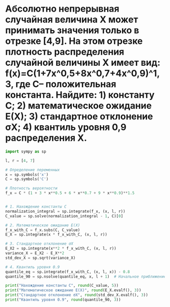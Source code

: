 # Абсолютно непрерывная случайная величина X может принимать значения только в отрезке [4,9]. На этом отрезке плотность распределения случайной величины X имеет вид: f(x)=C(1+7x^0,5+8x^0,7+4x^0,9)^1,3, где C– положительная константа. Найдите: 1) константу C; 2) математическое ожидание E(X); 3) стандартное отклонение σX; 4) квантиль уровня 0,9 распределения X.
```python
import sympy as sp

l, r = [4, 7]

# Определение переменных
x = sp.symbols('x')
C = sp.symbols('C')

# Плотность вероятности
f_x = C * (1 + 3 * x**0.5 + 6 * x**0.7 + 9 * x**0.9)**1.5


# 1. Нахождение константы C
normalization_integral = sp.integrate(f_x, (x, l, r))
C_value = sp.solve(normalization_integral - 1, C)[0]

# 2. Математическое ожидание E(X)
f_x_with_C = f_x.subs(C, C_value)
E_X = sp.integrate(x * f_x_with_C, (x, l, r))

# 3. Стандартное отклонение σX
E_X2 = sp.integrate(x**2 * f_x_with_C, (x, l, r))
variance_X = E_X2 - E_X**2
std_dev_X = sp.sqrt(variance_X)

# 4. Квантиль уровня 0.9
quantile_eq = sp.integrate(f_x_with_C, (x, l, x)) - 0.8
quantile_90 = sp.nsolve(quantile_eq, x, l + 1)  # Начальное приближение x=5

print("Нахождение константы C", round(C_value, 5))
print("Математическое ожидание E(X)", round(E_X.evalf(), 3))
print("Стандартное отклонение σX", round(std_dev_X.evalf(), 3))
print("Квантиль уровня 0.9", round(quantile_90, 3))
```
